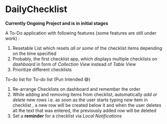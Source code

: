 # DailyChecklist

**Currently Ongoing Project and is in initial stages**

A To-Do application with following features (some features are still under work) : 
1. Resetable List which resets *all or some* of the checklist items depending on the time specified
1. Probably, the first checklist app, which displays multiple checklists on *dashboard* in form of *Collection View* instead of *Table View* 
1. Prioritize different checklists


To-do list for To-do list (Pun Intended :sweat_smile:)
1. Re-arrange Checklists on dashboard and remember the order
1. While adding and removing items from checklist, automatically *add or delete* new rows i.e. as soon as the user starts typing new item in checklist , a new row will be created below it and when the user deletes all the text that was entered, the previously added row will be deleted
1. Set a **reminder** for a checklist via *Local Notifications*
